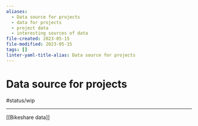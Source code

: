 ```yaml
---
aliases:
  - Data source for projects
  - data for projects
  - project data
  - interesting sources of data
file-created: 2023-05-15
file-modified: 2023-05-15
tags: []
linter-yaml-title-alias: Data source for projects
---
```


# Data source for projects

#status/wip

---

[[Bikeshare data]]
